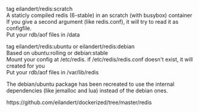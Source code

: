 tag eilandert/redis:scratch<BR>
  A staticly compiled redis (6-stable) in an scratch (with busybox) container<BR>
  If you give a second argument (like redis.conf), it will try to read it as configfile.<BR>
  Put your rdb/aof files in /data<BR>
</P>
tag eilandert/redis:ubuntu or eilandert/redis:debian<BR>
  Based on ubuntu:rolling or debian:stable<BR>
  Mount your config at /etc/redis. if /etc/redis/redis.conf doesn't exist, it will created for you<BR>
  Put your rdb/aof files in /var/lib/redis<BR>
</P>
The debian/ubuntu package has been recreated to use the internal dependencies (like jemalloc and lua) instead of the debian ones.
</p>
https://github.com/eilandert/dockerized/tree/master/redis

